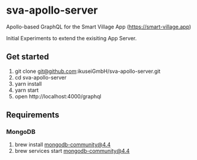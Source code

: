 # sva-apollo-server

Apollo-based GraphQL for the Smart Village App (<https://smart-village.app>)

Initial Experiments to extend the exisiting App Server.

## Get started

1) git clone git@github.com:ikuseiGmbH/sva-apollo-server.git
2) cd sva-apollo-server
3) yarn install
4) yarn start
5) open http://localhost:4000/graphql

## Requirements

### MongoDB

1) brew install mongodb-community@4.4
2) brew services start mongodb-community@4.4    
